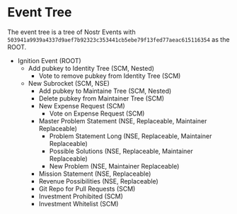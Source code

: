 # Event Tree
The event tree is a tree of Nostr Events with `503941a9939a4337d9aef7b92323c353441cb5ebe79f13fed77aeac615116354` as the ROOT.

- Ignition Event (ROOT)
    - Add pubkey to Identity Tree (SCM, Nested)
        - Vote to remove pubkey from Identity Tree (SCM)
    - New Subrocket (SCM, NSE)
        - Add pubkey to Maintaine Tree (SCM, Nested)
        - Delete pubkey from Maintainer Tree (SCM)
        - New Expense Request (SCM)
            - Vote on Expense Request (SCM)
        - Master Problem Statement (NSE, Replaceable, Maintainer Replaceable)
            - Problem Statement Long (NSE, Replaceable, Maintainer Replaceable)
            - Possible Solutions (NSE, Replaceable, Maintainer Replaceable)
            - New Problem (NSE, Maintainer Replaceable)
        - Mission Statement (NSE, Replaceable)
        - Revenue Possibilities (NSE, Replaceable)
        - Git Repo for Pull Requests (SCM)
        - Investment Prohibited <bool> (SCM)
        - Investment Whitelist <pubkeys> (SCM)
  
